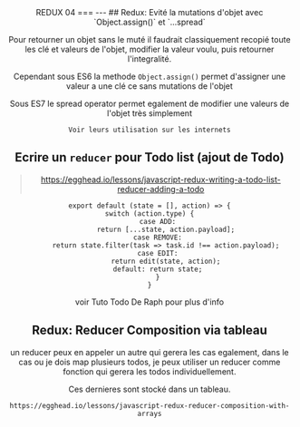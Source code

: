 <center/>REDUX 04
===
---
## Redux: Evité la mutations d'objet avec `Object.assign()` et `...spread`

Pour retourner un objet sans le muté il faudrait classiquement recopié toute les clé et valeurs de l'objet, modifier la valeur voulu, puis retourner l'integralité.

Cependant sous ES6 la methode `Object.assign()` permet d'assigner une valeur a une clé ce sans mutations de l'objet

Sous ES7 le spread operator permet egalement de modifier une valeurs de l'objet très simplement

	Voir leurs utilisation sur les internets

## Ecrire un `reducer` pour Todo list (ajout de Todo)

>https://egghead.io/lessons/javascript-redux-writing-a-todo-list-reducer-adding-a-todo


	export default (state = [], action) => {
    switch (action.type) {
        case ADD:
            return [...state, action.payload];
        case REMOVE:
            return state.filter(task => task.id !== action.payload);
        case EDIT:
            return edit(state, action);
        default: return state;
    	}
	}

voir Tuto Todo De Raph pour plus d'info

## Redux: Reducer Composition via tableau

un reducer peux en appeler un autre qui gerera les cas egalement, dans le cas ou je dois map plusieurs todos, je peux utiliser un reducer comme fonction qui gerera les todos individuellement.

Ces dernieres sont stocké dans un tableau.

	https://egghead.io/lessons/javascript-redux-reducer-composition-with-arrays
